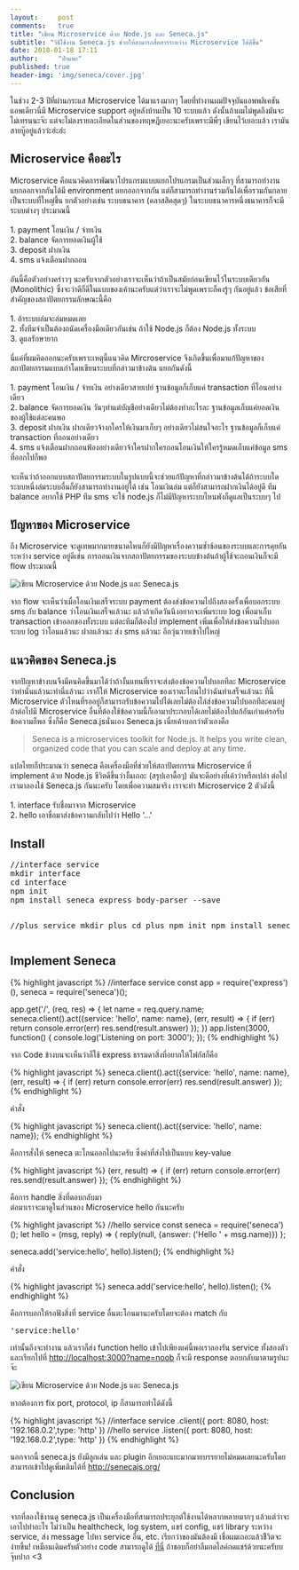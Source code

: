 ```yaml
---
layout:     post
comments:   true
title: "เขียน Microservice ด้วย Node.js และ Seneca.js"
subtitle: "วิธีใช้งาน Seneca.js ช่วยให้สามารถสื่อสารระหว่าง Microservice ได้ดีขึ้น"
date: 2018-01-18 17:11
author:     "ป๋าแพะ"
published: true
header-img: 'img/seneca/cover.jpg'
---
```

<p>
ในช่วง 2-3 ปีที่ผ่านกระแส Microservice ได้มาแรงมากๆ โดยที่ทำงานผมปัจจุบันแอพพลิเคชัน แอพเดียวนี่มี Microservice support อยู่หลังบ้านเป็น 10 ระบบแล้ว ดังนั้นถ้าผมไม่พูดถึงมันจะไม่เทรนนะจ๊ะ แต่จะไม่ลงรายละเอียดในส่วนของทฤษฎีเยอะนะครับเพราะมีพี่ๆ เขียนไว้เยอะแล้ว เรามันสายบู๊อยู่แล้วว่ะฮ่ะฮ่ะ
</p>
<h2 class="section-heading">Microservice คืออะไร</h2>
<p>
Microservice คือแนวคิดการพัฒนาโปรแกรมแบบแยกโปรแกรมเป็นส่วนเล็กๆ ที่สามารถทำงานแยกออกจากกันได้มี environment แยกออกจากกัน แต่ก็สามารถทำงานร่วมกันได้เพื่อรวมกันกลายเป็นระบบที่ใหญ่ขึ้น ยกตัวอย่างเช่น ระบบธนาคาร (คลาสสิคสุดๆ) ในระบบธนาคารหนึ่งธนาคารก็จะมีระบบต่างๆ ประมาณนี้<br/><br/>
	1. payment โอนเงิน / จ่ายเงิน<br/>
	2. balance จัดการยอดเงินผู้ใช้<br/>
	3. deposit ฝากเงิน<br/>
	4. sms แจ้งเตือนฝากถอน<br/><br/>
	อันนี้คือตัวอย่างคร่าวๆ นะครับจากตัวอย่างเราจะเห็นว่าถ้าเป็นสมัยก่อนเขียนไว้ในระบบเดียวกัน (Monolithic) ซึ่งจะว่าดีก็ดีในแบบของเค้านะครับแต่ว่าเราจะไม่พูดเพราะก็คงรู้ๆ กันอยู่แล้ว ข้อเสียที่สำคัญของสถาปัตยกรรมลักษณะนี้คือ<br/><br/>
	1. ถ้าระบบล่มจะล่มหมดเลย<br/>
	2. ทั้งทีมจำเป็นต้องถนัดเครื่องมือเดียวกันเช่น ถ้าใช้ Node.js ก็ต้อง Node.js ทั้งระบบ<br/>
	3. ดูแลรักษายาก<br/><br/>
	นี่แค่ที่ผมคิดออกนะครับเพราะเหตุนี้แนวคิด Mircroservice จึงเกิดขึ้นเพื่อมาแก้ปัญหาของสถาปัตยกรรมแบบเก่าโดยเขียนระบบที่กล่าวมาข้างต้น แยกกันดังนี้<br/><br/>
	1. payment โอนเงิน / จ่ายเงิน อย่างเดียวสายเปย์ ฐานข้อมูลก็เก็บแค่ transaction ที่โอนอย่างเดียว<br/>
	2. balance จัดการยอดเงิน วันๆทำแต่บัญชีอย่างเดียวไม่ต้องทำอะไรละ ฐานข้อมูลเก็บแค่ยอดเงินของผู้ใช้แต่ละคนพอ<br/>
	3. deposit ฝากเงิน ฝากเดียวจ้างกใครให้เงินมาเก็บๆ อย่างเดียวไม่สนใจอะไร ฐานข้อมูลก็เก็บแค่ transaction ที่ถอนอย่างเดียว<br/>
	4. sms แจ้งเตือนฝากถอนฟ้องอย่างเดียวจ้าใครฝากใครถอนโอนเงินให้ใครรู้หมดเก็บแค่ข้อมูล sms ที่ออกไปก็พอ<br/><br/>
	จะเห็นว่าถ้าออกแบบสถาปัตยกรรมระบบในรูปแบบนี้จะช่วยแก้ปัญหาที่กล่าวมาข้างต้นได้ถ้าระบบใดระบบหนึ่งล่มระบบอื่นก็ยังสามารถทำงานอยู่ได้ เช่น โอนเงินล่ม แต่ก็ยังสามารถฝากเงินได้อยู่ดี ทีม balance อยากใช้ PHP ทีม sms จะใช้ node.js ก็ไม่มีปัญหาระบบไหนพังก็ดูแลเป็นระบบๆ ไป
</p>
<h2 class="section-heading">ปัญหาของ Microservice</h2>
<p>
ถึง Microservice จะดูเทพมากมายขนาดไหนก็ยังมีปัญหาเรื่องความซ้ำซ้อนของระบบและการคุยกันระหว่าง service อยู่ดีเช่น การถอนเงินจากสถาปัตยกรรมของระบบข้างต้นถ้าผู้ใช้จะถอนเงินก็จะมี flow ประมาณนี้
</p>
<img src="{{ site.baseurl }}/img/seneca/seneca-1.png" alt="เขียน Microservice ด้วย Node.js และ Seneca.js"/>
<p>
จาก flow จะเห็นว่าเมื่อโอนเงินเสร็จระบบ payment ต้องส่งข้อความไปถึงสองครั้งเพื่อบอกระบบ sms กับ balance ว่าโอนเงินเสร็จแล้วนะ แล้วถ้าเกิดวันนึงอยากจะเพิ่มระบบ log เพื่อมาเก็บ transaction เข้าออกของทั้งระบบ แต่ละทีมก็ต้องไป implement เพิ่มเพื่อให้ส่งข้อความไปบอกระบบ log ว่าโอนแล้วนะ ฝากแล้วนะ ส่ง sms แล้วนะ อีกวุ่นวายเข้าไปใหญ่
</p>
<h2 class="section-heading">แนวคิดของ Seneca.js</h2>
<p>
จากปัญหาข้างบนจึงมีคนคิดขึ้นมาได้ว่าถ้างั้นแทนที่เราจะส่งต้องข้อความไปบอกทีละ Microservice ว่าทำนั่นแล้วนะทำนี่แล้วนะ เราก็ให้ Microservice ของเราตะโกนไปว่าฉันทำเสร็จแล้วนะ ทีนี้ Microservice ตัวไหนที่รออยู่ก็สามารถรับข้อความไปได้เลยไม่ต้องไล่ส่งข้อความไปบอกทีละคนอยู่ ถ้าต่อไปมี Microservice อื่นที่ต้องใช้ข้อความนี้ก็เอามาประกอบได้เลยไม่ต้องไปแก้อันเก่าแค่รอรับข้อความก็พอ ซึ่งก็คือ Seneca.jsนั่นเอง Seneca.js เนี่ยเค้าบอกว่าตัวเองคือ
</p>
<blockquote>
Seneca is a microservices toolkit for Node.js.
It helps you write clean, organized code that you can scale and deploy at any time.
</blockquote>
<p>
แปลไทยก็ประมาณว่า seneca คือเครื่องมือที่ช่วยให้สถาปัตยกรรม Microservice ที่ implement ด้วย Node.js ชีวิตดีขึ้นว่างั้นเถอะ (สรุปเอาดื้อๆ) มันจะดีอย่างที่เค้าว่าหรือเปล่า ต่อไปเรามาลองใช้ Seneca.js กันนะครับ โดยเพื่อความสมจริง เราจะทำ Microservice 2 ตัวดังนี้ <br/><br/>
1. interface รับชื่อมาจาก Microservice<br/>
2. hello เอาชื่อมาส่งข้อความกลับไปว่า Hello ‘...'<br/>
</p>
<h2 class="section-heading">Install</h2>
<pre>
//interface service
mkdir interface
cd interface
npm init
npm install seneca express body-parser --save

//plus service
mkdir plus
cd plus
npm init
npm install seneca --save
</pre>
<h2 class="section-heading">Implement Seneca</h2>
{% highlight javascript %}
//interface service
const app = require('express')(),
      seneca = require('seneca')();
                    
app.get('/', (req, res) => {
   let name = req.query.name;
   seneca.client().act({service: 'hello', name: name}, (err, result) => {
       if (err) return console.error(err)
       res.send(result.answer)
    });
})
app.listen(3000, function() {
    console.log('Listening on port: 3000');
});
{% endhighlight %}
<p>
จาก Code ข้างบนจะเห็นว่าก็ใช้ express ธรรมดาสิ่งที่อยากให้โฟกัสก็คือ
</p>
{% highlight javascript %}
seneca.client().act({service: 'hello', name: name}, (err, result) => {
	if (err) return console.error(err)
    res.send(result.answer)
});
{% endhighlight %}
<p>
คำสั่ง
</p>
{% highlight javascript %}
seneca.client().act({service: 'hello', name: name}); 
{% endhighlight %}
<p>
คือการสั่งให้ seneca ตะโกนออกไปนะครับ ซึ่งค่าที่ส่งไปเป็นแบบ key-value
</p>
{% highlight javascript %}
(err, result) => {
    if (err) return console.error(err)
    res.send(result.answer)
});
{% endhighlight %}
<p>
คือการ handle สิ่งที่ตอบกลับมา <br/>ต่อมาเราจะมาดูในส่วนของ Microservice hello กันนะครับ
</p>
{% highlight javascript %}
//hello service
const seneca = require('seneca')();
let hello = (msg, reply) => {
    reply(null, {answer: ('Hello ' + msg.name)})
};

seneca.add('service:hello', hello).listen();
{% endhighlight %}
<p>คำสั่ง </p>
{% highlight javascript %}
seneca.add('service:hello', hello).listen(); 
{% endhighlight %}
<p>
คือการบอกให้รอฟังสิ่งที่ service อื่นตะโกนมานะครับโดยจะต้อง match กับ <pre>'service:hello'</pre> เท่านั้นถึงจะทำงาน แล้วเราก็ส่ง function hello เข้าไปเพียงแค่นี้พอเราลองรัน service ทั้งสองตัวและเรียกไปที่ <a href="http://localhost:3000?name=noob" target="_blank">http://localhost:3000?name=noob</a> ก็จะมี response ตอบกลับมาตามรูปนะจ๊ะ
</p>
<img src="{{ site.baseurl }}/img/seneca/reponse.png" alt="เขียน Microservice ด้วย Node.js และ Seneca.js"/>
<p>หากต้องการ fix port, protocol, ip ก็สามารถทำได้ดังนี้ </p>
{% highlight javascript %}
//interface service
.client({ port: 8080, host: '192.168.0.2',type: 'http' })
//hello service
.listen({ port: 8080, host: '192.168.0.2',type: 'http' })
{% endhighlight %}
<p>นอกจากนี้ seneca.js ยังมีลูกเล่น และ plugin อีกเยอะแยะมากมายบรรยายไม่หมดเลยนะครับโดยสามารถเข้าไปดูเพิ่มเติมได้ที่ <a href="http://senecajs.org/" target="_blank">http://senecajs.org/</a></p>
<p>
<h2 class="section-heading">Conclusion</h2>
จากที่ลองใช้งานดู seneca.js เป็นเครื่องมือที่สามารถประยุกต์ใช้งานได้หลากหลายมากๆ แล้วแต่ว่าจะเอาไปทำอะไร ไม่ว่าเป็น healthcheck, log system, แชร์ config, แชร์ library ระหว่าง service, ส่ง message ไปหา service อื่น, etc. เรียกว่าของมันต้องมี เชื่อผมเถอะแล้วชีิวิตจะง่ายขึ้น! เหมือนเดิมครับตัวอย่าง code สามารถดูได้ <a href="https://github.com/noob-studio/seneca-example" target="_blank">ที่นี่</a> ถ้าชอบก็อย่าลืมกดไลค์กดแชร์ด้วยนะครับบ จุ๊บปาก <3
</p>